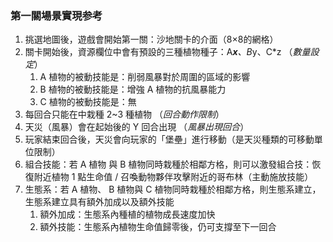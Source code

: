 ### 第一關場景實現参考

1. 挑選地圖後，遊戲會開始第一關：沙地關卡的介面（8×8的網格）
2. 關卡開始後，資源欄位中會有預設的三種植物種子：A***x**、B*y、C*z （*數量設定*）
    1. A 植物的被動技能是：削弱風暴對於周圍的區域的影響
    2. B 植物的被動技能是：增強 A 植物的抗風暴能力
    3. C 植物的被動技能是：無
3. 每回合只能在中栽種 2~3 種植物 （*回合動作限制*）
4. 天災（風暴）會在起始後的 Y 回合出現 （*風暴出現回合*）
5. 玩家結束回合後，天災會向玩家的「堡壘」進行移動（是天災種類的可移動單位限制）
6. 組合技能：若 A 植物 與 B 植物同時栽種於相鄰方格，則可以激發組合技：恢復附近植物 1 點生命值 / 召喚動物夥伴攻擊附近的哥布林（主動施放技能）
7. 生態系：若 A 植物、 B 植物與 C 植物同時栽種於相鄰方格，則生態系建立，生態系建立具有額外加成以及額外技能
    1. 額外加成：生態系內種植的植物成長速度加快
    2. 額外技能：生態系內植物生命值歸零後，仍可支撐至下一回合
